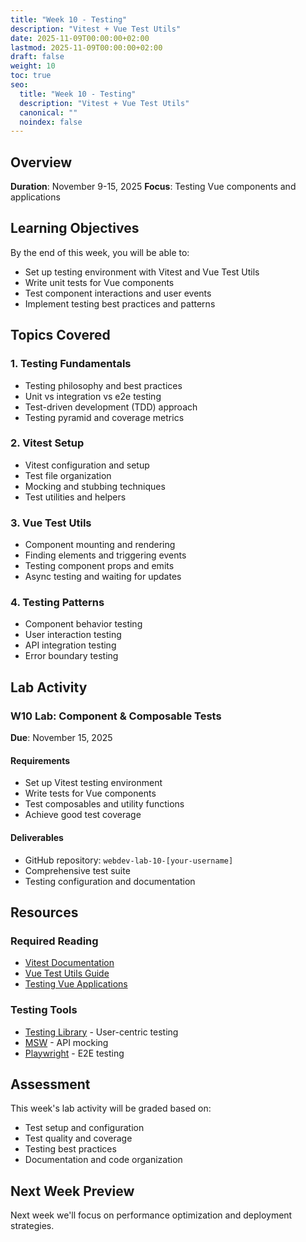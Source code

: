 ```yaml
---
title: "Week 10 - Testing"
description: "Vitest + Vue Test Utils"
date: 2025-11-09T00:00:00+02:00
lastmod: 2025-11-09T00:00:00+02:00
draft: false
weight: 10
toc: true
seo:
  title: "Week 10 - Testing"
  description: "Vitest + Vue Test Utils"
  canonical: ""
  noindex: false
---
```


## Overview

**Duration**: November 9-15, 2025
**Focus**: Testing Vue components and applications

## Learning Objectives

By the end of this week, you will be able to:
- Set up testing environment with Vitest and Vue Test Utils
- Write unit tests for Vue components
- Test component interactions and user events
- Implement testing best practices and patterns

## Topics Covered

### 1. Testing Fundamentals
- Testing philosophy and best practices
- Unit vs integration vs e2e testing
- Test-driven development (TDD) approach
- Testing pyramid and coverage metrics

### 2. Vitest Setup
- Vitest configuration and setup
- Test file organization
- Mocking and stubbing techniques
- Test utilities and helpers

### 3. Vue Test Utils
- Component mounting and rendering
- Finding elements and triggering events
- Testing component props and emits
- Async testing and waiting for updates

### 4. Testing Patterns
- Component behavior testing
- User interaction testing
- API integration testing
- Error boundary testing

## Lab Activity

### W10 Lab: Component & Composable Tests
**Due**: November 15, 2025

#### Requirements
- Set up Vitest testing environment
- Write tests for Vue components
- Test composables and utility functions
- Achieve good test coverage

#### Deliverables
- GitHub repository: `webdev-lab-10-[your-username]`
- Comprehensive test suite
- Testing configuration and documentation

## Resources

### Required Reading
- [Vitest Documentation](https://vitest.dev/)
- [Vue Test Utils Guide](https://test-utils.vuejs.org/)
- [Testing Vue Applications](https://vuejs.org/guide/scaling-up/testing.html)

### Testing Tools
- [Testing Library](https://testing-library.com/) - User-centric testing
- [MSW](https://mswjs.io/) - API mocking
- [Playwright](https://playwright.dev/) - E2E testing

## Assessment

This week's lab activity will be graded based on:
- Test setup and configuration
- Test quality and coverage
- Testing best practices
- Documentation and code organization

## Next Week Preview

Next week we'll focus on performance optimization and deployment strategies.
